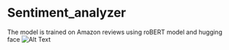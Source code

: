 # Sentiment_analyzer
The model is trained on Amazon reviews using roBERT model and hugging face
![Alt Text](https://miro.medium.com/v2/resize:fit:1400/1*sUKBhJfLNtD8LjwmgF2VTg.jpeg)
